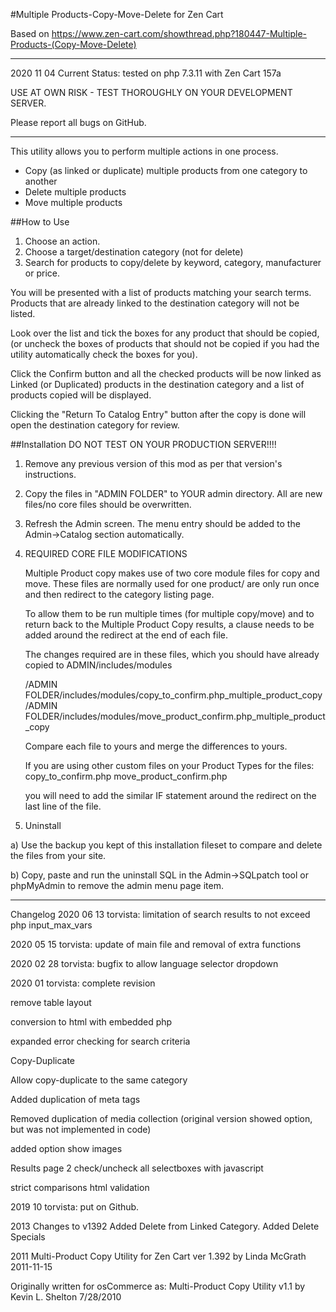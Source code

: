 #Multiple Products-Copy-Move-Delete for Zen Cart

Based on
https://www.zen-cart.com/showthread.php?180447-Multiple-Products-(Copy-Move-Delete)

-----------------------------
2020 11 04 Current Status: tested on php 7.3.11 with Zen Cart 157a

USE AT OWN RISK - TEST THOROUGHLY ON YOUR DEVELOPMENT SERVER.

Please report all bugs on GitHub.

-----------------------------
This utility allows you to perform multiple actions in one process.

* Copy (as linked or duplicate) multiple products from one category to another
* Delete multiple products
* Move multiple products

##How to Use

1. Choose an action.
1. Choose a target/destination category (not for delete)
1. Search for products to copy/delete by keyword, category, manufacturer or price.

You will be presented with a list of products matching your search terms.
Products that are already linked to the destination category will not be listed. 

Look over the list and tick the boxes for any product that should be copied, (or uncheck the boxes of products that should not be copied if you had the utility automatically check the boxes for you). 

Click the Confirm button and all the checked products will be now linked as Linked (or Duplicated) products in the destination category and a list of products copied will be displayed. 

Clicking the "Return To Catalog Entry" button after the copy is done will open the destination category for review.

##Installation
DO NOT TEST ON YOUR PRODUCTION SERVER!!!!

1. Remove any previous version of this mod as per that version's instructions.

1. Copy the files in "ADMIN FOLDER" to YOUR admin directory.
All are new files/no core files should be overwritten.

1. Refresh the Admin screen.
The menu entry should be added to the Admin->Catalog section automatically.
1. REQUIRED CORE FILE MODIFICATIONS

    Multiple Product copy makes use of two core module files for copy and move. These files are normally used for one product/ are only run once and then redirect to the category listing page.

    To allow them to be run multiple times (for multiple copy/move) and to return back to the Multiple Product Copy results, a clause needs to be added around the redirect at the end of each file.

    The changes required are in these files, which you should have already copied to ADMIN/includes/modules

    /ADMIN FOLDER/includes/modules/copy_to_confirm.php_multiple_product_copy
    /ADMIN FOLDER/includes/modules/move_product_confirm.php_multiple_product_copy

    Compare each file to yours and merge the differences to yours.

    If you are using other custom files on your Product Types for the files:
    copy_to_confirm.php
    move_product_confirm.php

    you will need to add the similar IF statement around the redirect on the last line of the file.
   
1. Uninstall

a) Use the backup you kept of this installation fileset to compare and delete the files from your site.

b) Copy, paste and run the uninstall SQL in the Admin->SQLpatch tool or phpMyAdmin to remove the admin menu page item.

---------------------
Changelog
2020 06 13 torvista: limitation of search results to not exceed php input_max_vars

2020 05 15 torvista: update of main file and removal of extra functions

2020 02 28 torvista: bugfix to allow language selector dropdown

2020 01 torvista: complete revision

remove table layout

conversion to html with embedded php

expanded error checking for search criteria

Copy-Duplicate

Allow copy-duplicate to the same category

Added duplication of meta tags

Removed duplication of media collection (original version showed option, but was not implemented in code)

added option show images

Results page 2
check/uncheck all selectboxes with javascript

strict comparisons
html validation

2019 10 torvista: put on Github.

2013 Changes to v1392
Added Delete from Linked Category. Added Delete Specials

2011 Multi-Product Copy Utility for Zen Cart ver 1.392 by Linda McGrath 2011-11-15

Originally written for osCommerce as:
Multi-Product Copy Utility v1.1 by Kevin L. Shelton 7/28/2010
